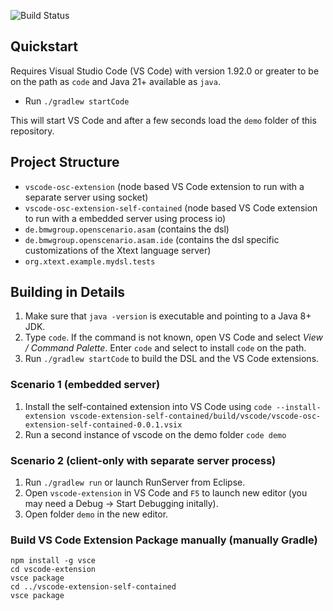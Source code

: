 ![Build Status](https://github.com/xtext/xtext-languageserver-example/actions/workflows/build.yml/badge.svg)

## Quickstart

Requires Visual Studio Code (VS Code) with version 1.92.0 or greater to be on the path as `code` and Java 21+ available as `java`.

- Run `./gradlew startCode`

This will start VS Code and after a few seconds load the `demo` folder of this repository.

## Project Structure

- `vscode-osc-extension` (node based VS Code extension to run with a separate server using socket)
- `vscode-osc-extension-self-contained` (node based VS Code extension to run with a embedded server using process io)
- `de.bmwgroup.openscenario.asam` (contains the dsl)
- `de.bmwgroup.openscenario.asam.ide` (contains the dsl specific customizations of the Xtext language server)
- `org.xtext.example.mydsl.tests`

## Building in Details

1. Make sure that `java -version` is executable and pointing to a Java 8+ JDK.
2. Type `code`. If the command is not known, open VS Code and select *View / Command Palette*. Enter `code` and select to install `code` on the path.
1. Run `./gradlew startCode` to build the DSL and the VS Code extensions.

### Scenario 1 (embedded server)

1. Install the self-contained extension into VS Code using
    `code --install-extension vscode-extension-self-contained/build/vscode/vscode-osc-extension-self-contained-0.0.1.vsix`
2. Run a second instance of vscode on the demo folder `code demo`

### Scenario 2 (client-only with separate server process)

1. Run `./gradlew run` or launch RunServer from Eclipse.
2. Open `vscode-extension` in VS Code and `F5` to launch new editor (you may need a Debug -> Start Debugging initally).
1. Open folder `demo` in the new editor.


### Build VS Code Extension Package manually (manually Gradle)

```
npm install -g vsce
cd vscode-extension
vsce package
cd ../vscode-extension-self-contained
vsce package
```
